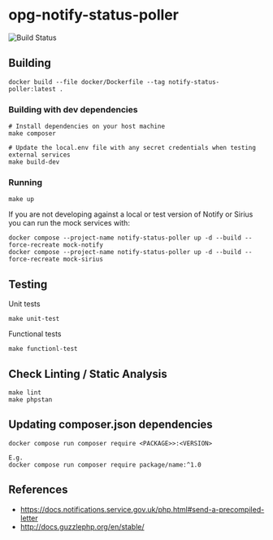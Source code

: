# opg-notify-status-poller

![Build Status](https://github.com/ministryofjustice/opg-notify-status-poller/actions/workflows/build.yml/badge.svg)

## Building

    docker build --file docker/Dockerfile --tag notify-status-poller:latest .

### Building with dev dependencies

    # Install dependencies on your host machine
    make composer

    # Update the local.env file with any secret credentials when testing external services
    make build-dev

### Running

    make up

If you are not developing against a local or test version of Notify or Sirius you can run the mock services with:

    docker compose --project-name notify-status-poller up -d --build --force-recreate mock-notify
    docker compose --project-name notify-status-poller up -d --build --force-recreate mock-sirius

## Testing

Unit tests

    make unit-test

Functional tests

    make functionl-test

## Check Linting / Static Analysis

    make lint
    make phpstan

## Updating composer.json dependencies

    docker compose run composer require <PACKAGE>>:<VERSION>

    E.g.
    docker compose run composer require package/name:^1.0

## References

- https://docs.notifications.service.gov.uk/php.html#send-a-precompiled-letter
- http://docs.guzzlephp.org/en/stable/
